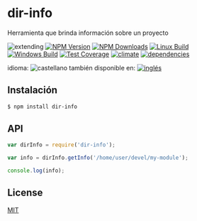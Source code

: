 <!-- multilang from README.md




NO MODIFIQUE ESTE ARCHIVO. FUE GENERADO AUTOMÁTICAMENTE POR multilang.js




-->
# dir-info

Herramienta que brinda información sobre un proyecto


<!-- cucardas -->
![extending](https://img.shields.io/badge/stability-extending-orange.svg)
[![NPM Version][npm-image]][npm-url]
[![NPM Downloads][downloads-image]][downloads-url]
[![Linux Build][travis-image]][travis-url]
[![Windows Build][appveyor-image]][appveyor-url]
[![Test Coverage][coveralls-image]][coveralls-url]
[![climate](https://img.shields.io/codeclimate/github/codenautas/dir-info.svg)](https://codeclimate.com/github/codenautas/dir-info)
[![dependencies](https://img.shields.io/david/codenautas/dir-info.svg)](https://david-dm.org/codenautas/dir-info)


<!--multilang buttons-->

idioma: ![castellano](https://raw.githubusercontent.com/codenautas/multilang/master/img/lang-es.png)
también disponible en:
[![inglés](https://raw.githubusercontent.com/codenautas/multilang/master/img/lang-en.png)](README.md)


## Instalación


```sh
$ npm install dir-info
```

## API

```js
var dirInfo = require('dir-info');

var info = dirInfo.getInfo('/home/user/devel/my-module');

console.log(info);
```

## License

[MIT](LICENSE)

[npm-image]: https://img.shields.io/npm/v/dir-info.svg?style=flat
[npm-url]: https://npmjs.org/package/dir-info
[travis-image]: https://img.shields.io/travis/codenautas/dir-info/master.svg?label=linux&style=flat
[travis-url]: https://travis-ci.org/codenautas/dir-info
[appveyor-image]: https://img.shields.io/appveyor/ci/emilioplatzer/dir-info/master.svg?label=windows&style=flat
[appveyor-url]: https://ci.appveyor.com/project/emilioplatzer/dir-info
[coveralls-image]: https://img.shields.io/coveralls/codenautas/dir-info/master.svg?style=flat
[coveralls-url]: https://coveralls.io/r/codenautas/dir-info
[downloads-image]: https://img.shields.io/npm/dm/dir-info.svg?style=flat
[downloads-url]: https://npmjs.org/package/dir-info
